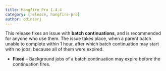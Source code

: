 ```yaml
---
title: Hangfire Pro 1.4.4
category: [release, hangfire-pro]
author: odinserj
---
```


This release fixes an issue with **batch continuations**, and is recommended for anyone who use them. The issue takes place, when a parent batch unable to complete within 1 hour, after which batch continuation may start with no jobs, because all of them were expired.

* **Fixed** – Background jobs of a batch continuation may expire before the continuation fires.